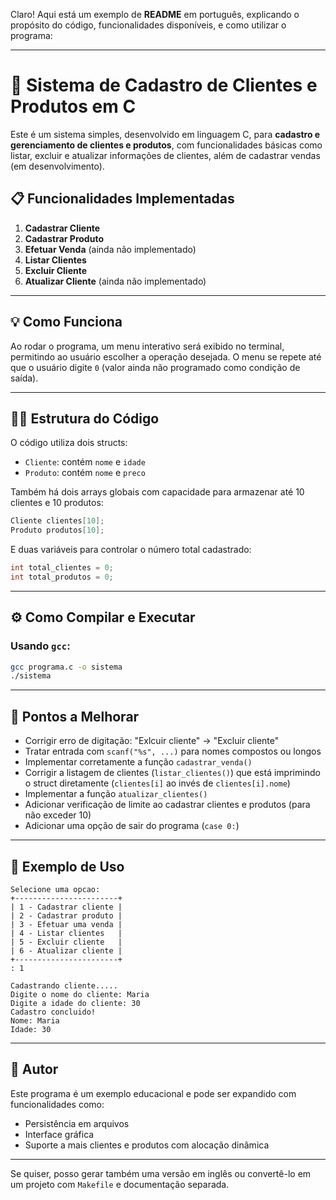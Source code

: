 Claro! Aqui está um exemplo de **README** em português, explicando o propósito do código, funcionalidades disponíveis, e como utilizar o programa:

---

# 🧾 Sistema de Cadastro de Clientes e Produtos em C

Este é um sistema simples, desenvolvido em linguagem C, para **cadastro e gerenciamento de clientes e produtos**, com funcionalidades básicas como listar, excluir e atualizar informações de clientes, além de cadastrar vendas (em desenvolvimento).

## 📋 Funcionalidades Implementadas

1. **Cadastrar Cliente**
2. **Cadastrar Produto**
3. **Efetuar Venda** (ainda não implementado)
4. **Listar Clientes**
5. **Excluir Cliente**
6. **Atualizar Cliente** (ainda não implementado)

---

## 💡 Como Funciona

Ao rodar o programa, um menu interativo será exibido no terminal, permitindo ao usuário escolher a operação desejada. O menu se repete até que o usuário digite `0` (valor ainda não programado como condição de saída).

---

## 🧑‍💻 Estrutura do Código

O código utiliza dois structs:

* `Cliente`: contém `nome` e `idade`
* `Produto`: contém `nome` e `preco`

Também há dois arrays globais com capacidade para armazenar até 10 clientes e 10 produtos:

```c
Cliente clientes[10];
Produto produtos[10];
```

E duas variáveis para controlar o número total cadastrado:

```c
int total_clientes = 0;
int total_produtos = 0;
```

---

## ⚙️ Como Compilar e Executar

### Usando `gcc`:

```bash
gcc programa.c -o sistema
./sistema
```

---

## 🚧 Pontos a Melhorar

* Corrigir erro de digitação: "Exlcuir cliente" → "Excluir cliente"
* Tratar entrada com `scanf("%s", ...)` para nomes compostos ou longos
* Implementar corretamente a função `cadastrar_venda()`
* Corrigir a listagem de clientes (`listar_clientes()`) que está imprimindo o struct diretamente (`clientes[i]` ao invés de `clientes[i].nome`)
* Implementar a função `atualizar_clientes()`
* Adicionar verificação de limite ao cadastrar clientes e produtos (para não exceder 10)
* Adicionar uma opção de sair do programa (`case 0:`)

---

## 📌 Exemplo de Uso

```plaintext
Selecione uma opcao:
+-----------------------+
| 1 - Cadastrar cliente |
| 2 - Cadastrar produto |
| 3 - Efetuar uma venda |
| 4 - Listar clientes   |
| 5 - Excluir cliente   |
| 6 - Atualizar cliente |
+-----------------------+
: 1

Cadastrando cliente.....
Digite o nome do cliente: Maria
Digite a idade do cliente: 30
Cadastro concluido!
Nome: Maria
Idade: 30
```

---

## 🧠 Autor

Este programa é um exemplo educacional e pode ser expandido com funcionalidades como:

* Persistência em arquivos
* Interface gráfica
* Suporte a mais clientes e produtos com alocação dinâmica

---

Se quiser, posso gerar também uma versão em inglês ou convertê-lo em um projeto com `Makefile` e documentação separada.
